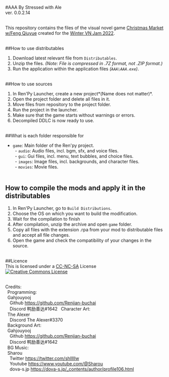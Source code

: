 #AAA
By Stressed with Ale <br>
ver. 0.0.2.14 <br> <br> 

This repository contains the files of the visual novel game [Christmas Market w/Feng Qiuyue](https://stressd.itch.io/chrstms-mrkt-wth-fng-qye) created for the [Winter VN Jam 2022](https://itch.io/jam/winter-vn-jam-2022). <br> <br>

##How to use distributables <br> 
1. Download latest relevant file from `Distributables`. <br>
2. Unzip the files. *(Note: File is compressed in .7Z format, not .ZIP format.)* <br>
3. Run the application within the application files *(`AAA\AAA.exe`)*. <br> <br> 

##How to use sources <br> 
1. In Ren'Py Launcher, create a new project*(Name does not matter)*. <br>
2. Open the project folder and delete all files in it. <br> 
3. Move files from repository to the project folder. <br> 
4. Run the project in the launcher. <br> 
5. Make sure that the game starts without warnings or errors. <br> 
6. Decompiled DDLC is now ready to use. <br> <br> 

##What is each folder responsible for <br>
- `game`: Main folder of the Ren'py project. <br> 
&ensp;- `audio`: Audio files, incl. bgm, sfx, and voice files. <br>
&ensp;- `gui`: Gui files, incl. menu, text bubbles, and choice files. <br>
&ensp;- `images`: Image files, incl. backgrounds, and character files. <br>
&ensp;- `movies`: Movie files. <br><br> 

## How to compile the mods and apply it in the distributables <br> 
1. In Ren'Py Launcher, go to `Build Distributions`.<br> 
2. Choose the OS on which you want to build the modification. <br>
3. Wait for the compilation to finish
4. After compilation, unzip the archive and open `game` folder. <br>
5. Copy all files with the extension .rpa from your mod to distributable files and accept all file changes. <br> 
6. Open the game and check the compatibility of your changes in the source. <br> <br> 

##Licence <br> 
This is licensed under a [CC-NC-SA](http://github.com/Renjian-Buchai/AAA/LICENSE) License <br> 
<a rel="license" href="http://creativecommons.org/licenses/by-nc-sa/4.0/"><img alt="Creative Commons License" style="border-width:0" src="https://i.creativecommons.org/l/by-nc-sa/4.0/88x31.png" /></a><br /> <br> 

Credits: <br>
&ensp;Programming: <br> 
&ensp;Gahjouyooj <br> 
&emsp;Github https://github.com/Renjian-buchai <br> 
&emsp;Discord 鸭励善达#1642 
&ensp;Character Art: <br>
&ensp;The Alexer <br>
&emsp;Discord The Alexer#3370 <br>
&ensp;Background Art: <br>
&ensp;Gahjouyooj <br>
&emsp;Github https://github.com/Renjian-buchai <br>
&emsp;Discord 鸭励善达#1642 <br>
&ensp;BG Music: <br>
&ensp;Sharou <br>
&emsp;Twitter https://twitter.com/shlllllw <br>
&emsp;Youtube https://www.youtube.com/@Sharou <br>
&emsp;dova-s.jp https://dova-s.jp/_contents/author/profile106.html <br>